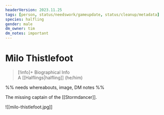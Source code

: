 ```yaml
---
headerVersion: 2023.11.25
tags: [person, status/needswork/gameupdate, status/cleanup/metadata]
species: halfling
gender: male
dm_owner: tim
dm_notes: important
---
```

# Milo Thistlefoot
>[!info]+ Biographical Info  
> A [[Halflings|halfling]] (he/him)

%% needs whereabouts, image, DM notes %%

The missing captain of the [[Stormdancer]]. 

![[milo-thistlefoot.jpg]]